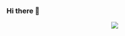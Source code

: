 ### Hi there 👋
<p style="text-align: center;"
![this-is-fine-fire](https://github.com/polo4096/polo4096/assets/23300384/f38773ca-9174-4cc9-8e61-216b3e68e931)
</p>

<p align="center">
  <img src="https://github.com/polo4096/polo4096/assets/23300384/f38773ca-9174-4cc9-8e61-216b3e68e931" />
</p>

<!--
**polo4096/polo4096** is a ✨ _special_ ✨ repository because its `README.md` (this file) appears on your GitHub profile.

Here are some ideas to get you started:

- 🔭 I’m currently working on ...
- 🌱 I’m currently learning ...
- 👯 I’m looking to collaborate on ...
- 🤔 I’m looking for help with ...
- 💬 Ask me about ...
- 📫 How to reach me: ...
- 😄 Pronouns: ...
- ⚡ Fun fact: ...
-->
